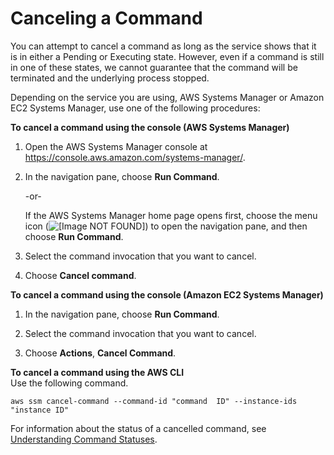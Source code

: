 # Canceling a Command<a name="rc-cancel"></a>

You can attempt to cancel a command as long as the service shows that it is in either a Pending or Executing state\. However, even if a command is still in one of these states, we cannot guarantee that the command will be terminated and the underlying process stopped\. 

Depending on the service you are using, AWS Systems Manager or Amazon EC2 Systems Manager, use one of the following procedures:

**To cancel a command using the console \(AWS Systems Manager\)**

1. Open the AWS Systems Manager console at [https://console\.aws\.amazon\.com/systems\-manager/](https://console.aws.amazon.com/systems-manager/)\.

1. In the navigation pane, choose **Run Command**\.

   \-or\-

   If the AWS Systems Manager home page opens first, choose the menu icon \(![\[Image NOT FOUND\]](http://docs.aws.amazon.com/systems-manager/latest/userguide/images/menu-icon-small.png)\) to open the navigation pane, and then choose **Run Command**\.

1. Select the command invocation that you want to cancel\.

1. Choose **Cancel command**\.

**To cancel a command using the console \(Amazon EC2 Systems Manager\)**

1. In the navigation pane, choose **Run Command**\.

1. Select the command invocation that you want to cancel\.

1. Choose **Actions**, **Cancel Command**\.

**To cancel a command using the AWS CLI**  
Use the following command\.

```
aws ssm cancel-command --command-id "command  ID" --instance-ids "instance ID"
```

For information about the status of a cancelled command, see [Understanding Command Statuses](monitor-commands.md)\.